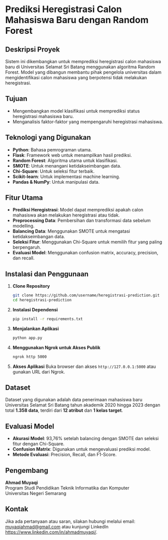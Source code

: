 # Prediksi Heregistrasi Calon Mahasiswa Baru dengan Random Forest

## Deskripsi Proyek
Sistem ini dikembangkan untuk memprediksi heregistrasi calon mahasiswa baru di Universitas Selamat Sri Batang menggunakan algoritma Random Forest. Model yang dibangun membantu pihak pengelola universitas dalam mengidentifikasi calon mahasiswa yang berpotensi tidak melakukan heregistrasi.

## Tujuan
- Mengembangkan model klasifikasi untuk memprediksi status heregistrasi mahasiswa baru.
- Menganalisis faktor-faktor yang mempengaruhi heregistrasi mahasiswa.

## Teknologi yang Digunakan
- **Python**: Bahasa pemrograman utama.
- **Flask**: Framework web untuk menampilkan hasil prediksi.
- **Random Forest**: Algoritma utama untuk klasifikasi.
- **SMOTE**: Untuk menangani ketidakseimbangan data.
- **Chi-Square**: Untuk seleksi fitur terbaik.
- **Scikit-learn**: Untuk implementasi machine learning.
- **Pandas & NumPy**: Untuk manipulasi data.

## Fitur Utama
- **Prediksi Heregistrasi**: Model dapat memprediksi apakah calon mahasiswa akan melakukan heregistrasi atau tidak.
- **Preprocessing Data**: Pembersihan dan transformasi data sebelum modelling.
- **Balancing Data**: Menggunakan SMOTE untuk mengatasi ketidakseimbangan data.
- **Seleksi Fitur**: Menggunakan Chi-Square untuk memilih fitur yang paling berpengaruh.
- **Evaluasi Model**: Menggunakan confusion matrix, accuracy, precision, dan recall.

## Instalasi dan Penggunaan
1. **Clone Repository**
   ```bash
   git clone https://github.com/username/heregistrasi-prediction.git
   cd heregistrasi-prediction
   ```
2. **Instalasi Dependensi**
   ```bash
   pip install -r requirements.txt
   ```
3. **Menjalankan Aplikasi**
   ```bash
   python app.py
   ```
4. **Menggunakan Ngrok untuk Akses Publik**
   ```bash
   ngrok http 5000
   ```
5. **Akses Aplikasi**
   Buka browser dan akses `http://127.0.0.1:5000` atau gunakan URL dari Ngrok.

## Dataset
Dataset yang digunakan adalah data penerimaan mahasiswa baru Universitas Selamat Sri Batang tahun akademik 2020 hingga 2023 dengan total **1.358 data**, terdiri dari **12 atribut** dan **1 kelas target**.

## Evaluasi Model
- **Akurasi Model**: 93,76% setelah balancing dengan SMOTE dan seleksi fitur dengan Chi-Square.
- **Confusion Matrix**: Digunakan untuk mengevaluasi prediksi model.
- **Metode Evaluasi**: Precision, Recall, dan F1-Score.

## Pengembang
**Ahmad Muyaqi**  
Program Studi Pendidikan Teknik Informatika dan Komputer  
Universitas Negeri Semarang

## Kontak
Jika ada pertanyaan atau saran, silakan hubungi melalui email: muyaqiahmad@gmail.com atau kunjungi LinkedIn https://www.linkedin.com/in/ahmadmuyaqi/.

